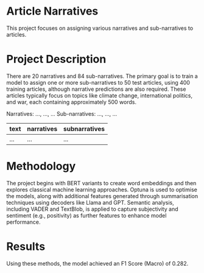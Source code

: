 # Article Narratives

This project focuses on assigning various narratives and sub-narratives to articles.

# Project Description

There are 20 narratives and 84 sub-narratives. The primary goal is to train a model to assign one or more sub-narratives to 50 test articles, using 400 training articles, although narrative predictions are also required. These articles typically focus on topics like climate change, international politics, and war, each containing approximately 500 words.

Narratives: ..., ..., ...
Sub-narratives: ..., ..., ...

|text|narratives|subnarratives|
|---|---|---|
|...|...|...|

# Methodology

The project begins with BERT variants to create word embeddings and then explores classical machine learning approaches. Optuna is used to optimise the models, along with additional features generated through summarisation techniques using decoders like Llama and GPT. Semantic analysis, including VADER and TextBlob, is applied to capture subjectivity and sentiment (e.g., positivity) as further features to enhance model performance.

# Results

Using these methods, the model achieved an F1 Score (Macro) of 0.282.
